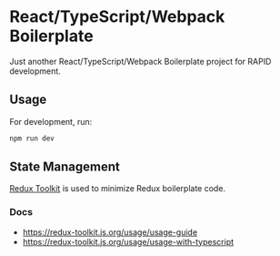 # React/TypeScript/Webpack Boilerplate

Just another React/TypeScript/Webpack Boilerplate project for RAPID development.

## Usage

For development, run:

```sh
npm run dev
```

## State Management

[Redux Toolkit](https://redux-toolkit.js.org/) is used to minimize Redux boilerplate code.

### Docs

- https://redux-toolkit.js.org/usage/usage-guide
- https://redux-toolkit.js.org/usage/usage-with-typescript